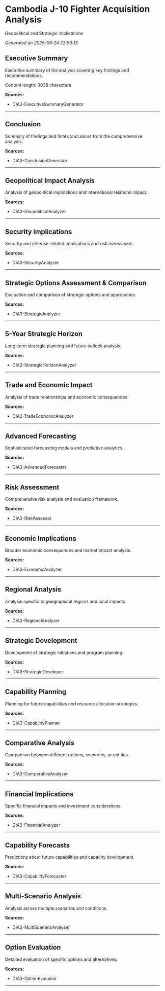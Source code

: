 # Cambodia J-10 Fighter Acquisition Analysis

Geopolitical and Strategic Implications

*Generated on 2025-08-24 23:53:13*

## Executive Summary

<p>Executive summary of the analysis covering key findings and recommendations.</p><p>Content length: 3038 characters</p>

**Sources:**
- DIA3-ExecutiveSummaryGenerator

---

## Conclusion

<p>Summary of findings and final conclusions from the comprehensive analysis.</p>

**Sources:**
- DIA3-ConclusionGenerator

---

## Geopolitical Impact Analysis

<p>Analysis of geopolitical implications and international relations impact.</p>

**Sources:**
- DIA3-GeopoliticalAnalyzer

---

## Security Implications

<p>Security and defense-related implications and risk assessment.</p>

**Sources:**
- DIA3-SecurityAnalyzer

---

## Strategic Options Assessment & Comparison

<p>Evaluation and comparison of strategic options and approaches.</p>

**Sources:**
- DIA3-StrategicAnalyzer

---

## 5-Year Strategic Horizon

<p>Long-term strategic planning and future outlook analysis.</p>

**Sources:**
- DIA3-StrategicHorizonAnalyzer

---

## Trade and Economic Impact

<p>Analysis of trade relationships and economic consequences.</p>

**Sources:**
- DIA3-TradeEconomicAnalyzer

---

## Advanced Forecasting

<p>Sophisticated forecasting models and predictive analytics.</p>

**Sources:**
- DIA3-AdvancedForecaster

---

## Risk Assessment

<p>Comprehensive risk analysis and evaluation framework.</p>

**Sources:**
- DIA3-RiskAssessor

---

## Economic Implications

<p>Broader economic consequences and market impact analysis.</p>

**Sources:**
- DIA3-EconomicAnalyzer

---

## Regional Analysis

<p>Analysis specific to geographical regions and local impacts.</p>

**Sources:**
- DIA3-RegionalAnalyzer

---

## Strategic Development

<p>Development of strategic initiatives and program planning.</p>

**Sources:**
- DIA3-StrategicDeveloper

---

## Capability Planning

<p>Planning for future capabilities and resource allocation strategies.</p>

**Sources:**
- DIA3-CapabilityPlanner

---

## Comparative Analysis

<p>Comparison between different options, scenarios, or entities.</p>

**Sources:**
- DIA3-ComparativeAnalyzer

---

## Financial Implications

<p>Specific financial impacts and investment considerations.</p>

**Sources:**
- DIA3-FinancialAnalyzer

---

## Capability Forecasts

<p>Predictions about future capabilities and capacity development.</p>

**Sources:**
- DIA3-CapabilityForecaster

---

## Multi-Scenario Analysis

<p>Analysis across multiple scenarios and conditions.</p>

**Sources:**
- DIA3-MultiScenarioAnalyzer

---

## Option Evaluation

<p>Detailed evaluation of specific options and alternatives.</p>

**Sources:**
- DIA3-OptionEvaluator

---

